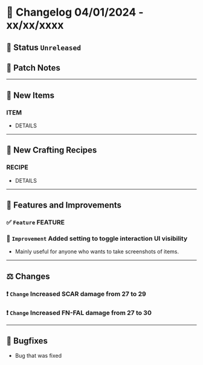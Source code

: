 # :bookmark_tabs:  Changelog 04/01/2024 - xx/xx/xxxx

## :red_circle: Status `Unreleased`
<!-- ## :green_circle: Status `Released` -->

## :speech_balloon: Patch Notes

________

## :gun: New Items

### ITEM
- DETAILS

________

## :thread: New Crafting Recipes

### RECIPE
- DETAILS

________

## :loudspeaker: Features and Improvements


### :white_check_mark: `Feature` FEATURE

### :arrow_up_small: `Improvement` Added setting to toggle interaction UI visibility
- Mainly useful for anyone who wants to take screenshots of items.

________

## :balance_scale: Changes

### :exclamation: `Change` Increased SCAR damage from 27 to 29
### :exclamation: `Change` Increased FN-FAL damage from 27 to 30

________

## :bug: Bugfixes
- Bug that was fixed
